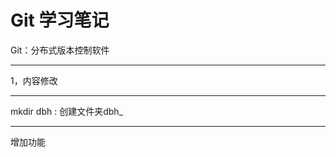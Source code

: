# Git 学习笔记

Git：分布式版本控制软件

________________________

1，内容修改

_______________________________

mkdir dbh    : 创建文件夹dbh_

______________________________

增加功能
